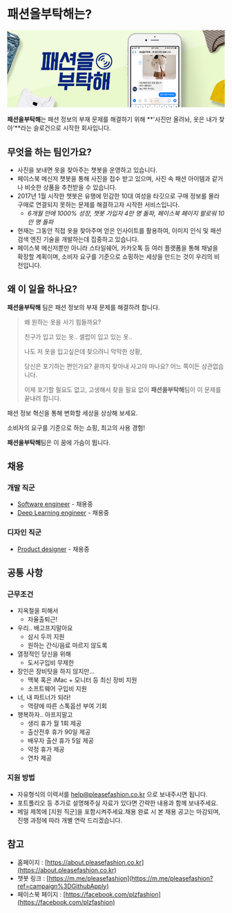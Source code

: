 # 패션을부탁해는?

![Header](img/01_990x350.jpg)

**패션을부탁해**는 패션 정보의 부재 문제를 해결하기 위해 **'사진만 올려놔, 옷은 내가 찾아'**라는 슬로건으로 시작한 회사입니다.





## 무엇을 하는 팀인가요?

- 사진을 보내면 옷을 찾아주는 챗봇을 운영하고 있습니다.
- 페이스북 메신저 챗봇을 통해 사진을 접수 받고 있으며, 사진 속 패션 아이템과 같거나 비슷한 상품을 추천받을 수 있습니다.
- 2017년 1월 시작한 챗봇은 유행에 민감한 10대 여성을 타깃으로 구매 정보를 몰라 구매로 연결되지 못하는 문제를 해결하고자 시작한 서비스입니다.
  - *6개월 만에 1000% 성장, 챗봇 가입자 4만 명 돌파, 페이스북 페이지 팔로워 10만 명 돌파*
- 현재는 그동안 직접 옷을 찾아주며 얻은 인사이트를 활용하여, 이미지 인식 및 패션 검색 엔진 기술을 개발하는데 집중하고 있습니다.
- 페이스북 메신저뿐만 아니라 스타일쉐어, 카카오톡 등 여러 플랫폼을 통해 채널을 확장할 계획이며, 소비자 요구를 기준으로 쇼핑하는 세상을 만드는 것이 우리의 비전입니다.







## 왜 이 일을 하나요?

**패션을부탁해** 팀은 패션 정보의 부재 문제를 해결하려 합니다.

>  왜 원하는 옷을 사기 힘들까요?
>
>  친구가 입고 있는 옷.. 셀럽이 입고 있는 옷..
>
>  나도 저 옷을 입고싶은데 찾으려니 막막한 상황,
>
>  당신은 포기하는 편인가요? 끝까지 찾아내 사고야 마나요? 어느 쪽이든 상관없습니다.
>
>  이제 포기할 필요도 없고, 고생해서 찾을 필요 없이 **패션을부탁해**팀이 이 문제를 끝내려 합니다.

패션 정보 혁신을 통해 변화할 세상을 상상해 보세요.

소비자의 요구를 기준으로 하는 쇼핑, 최고의 사용 경험!

**패션을부탁해**팀은 이 꿈에 가슴이 뜁니다.





## 채용

### 개발 직군

- [Software engineer](careers/software-engineer.md) - 채용중
- [Deep Learning engineer](careers/deep-learning-engineer.md) - 채용중

### 디자인 직군

* [Product designer](careers/product-designer.md) - 채용중







## 공통 사항

### 근무조건

- 지옥철을 피해서
  - 자율출퇴근!
- 우리.. 배고프지말아요
  - 삼시 두끼 지원
  - 원하는 간식/음료 마르지 않도록
- 열정적인 당신을 위해
  - 도서구입비 무제한
- 장인은 장비탓을 하지 않지만...
  - 맥북 혹은 iMac + 모니터 등 최신 장비 지원
  - 소프트웨어 구입비 지원
- 너, 내 파트너가 되라!
  - 역량에 따른 스톡옵션 부여 기회
- 행복하자.. 아프지말고
  - 생리 휴가 월 1회 제공
  - 출산전후 휴가 90일 제공
  - 배우자 출산 휴가 5일 제공
  - 약정 휴가 제공
  - 연차 제공





### 지원 방법

- 자유형식의 이력서를 help@pleasefashion.co.kr 으로 보내주시면 됩니다.
- 포트폴리오 등 추가로 설명해주실 자료가 있다면 간략한 내용과 함께 보내주세요.
- 메일 제목에 [지원 직군]을 포함시켜주세요.채용 완료 시 본 채용 공고는 마감되며, 진행 과정에 따라 개별 연락 드리겠습니다.







## 참고

- 홈페이지 : [https://about.pleasefashion.co.kr](https://about.pleasefashion.co.kr)
- 챗봇 링크 : [https://m.me/pleasefashion](https://m.me/pleasefashion?ref=campaign%3DGithubApply)
- 페이스북 페이지 : [https://facebook.com/plzfashion](https://facebook.com/plzfashion)